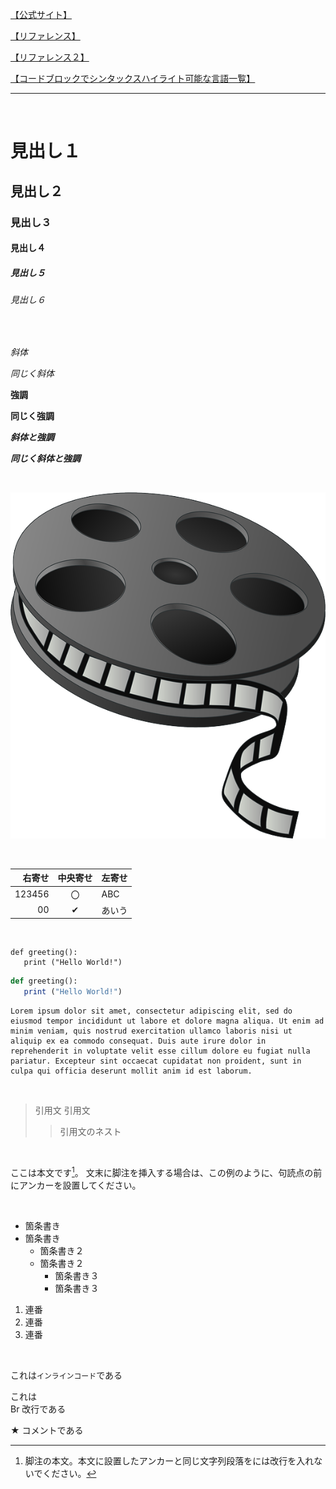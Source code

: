

[【公式サイト】](https://gist.github.com/LambdaNote/0d33b7d8284a3c99cffd1a5aa83c115f)

[【リファレンス】](https://gist.github.com/mignonstyle/083c9e1651d7734f84c99b8cf49d57fa)

[【リファレンス２】](https://github.com/Techpit-Market/host-guide/blob/master/4/markdown.md)

[【コードブロックでシンタックスハイライト可能な言語一覧】](https://dev.classmethod.jp/articles/syntax-highlight-language-list/)

---

<br>

# 見出し１
## 見出し２
### 見出し３
#### 見出し４
##### 見出し５
###### 見出し６

<br>

*斜体*

_同じく斜体_

**強調**

__同じく強調__

***斜体と強調***

___同じく斜体と強調___

<br>

![サンプル画像](images/film-reel-147631_640.png)

<br>

| 右寄せ | 中央寄せ | 左寄せ |
| -----: | :------: | :----  |
| 123456 | 〇       | ABC   |
| 00     | ✔       | あいう |

<br>

```
def greeting():
   print ("Hello World!")
```

```rb
def greeting():
   print ("Hello World!")
```

```{break="allow"}
Lorem ipsum dolor sit amet, consectetur adipiscing elit, sed do eiusmod tempor incididunt ut labore et dolore magna aliqua. Ut enim ad minim veniam, quis nostrud exercitation ullamco laboris nisi ut aliquip ex ea commodo consequat. Duis aute irure dolor in reprehenderit in voluptate velit esse cillum dolore eu fugiat nulla pariatur. Excepteur sint occaecat cupidatat non proident, sunt in culpa qui officia deserunt mollit anim id est laborum.
```

<br>

> 引用文
> 引用文
> 
> > 引用文のネスト

<br>

ここは本文です[^anchor]。
文末に脚注を挿入する場合は、この例のように、句読点の前にアンカーを設置してください。

[^anchor]: 脚注の本文。本文に設置したアンカーと同じ文字列段落をには改行を入れないでください。

<br>

* 箇条書き
* 箇条書き
   * 箇条書き２
   * 箇条書き２
      * 箇条書き３
      * 箇条書き３

1. 連番
2. 連番
3. 連番

<br>

これは`インラインコード`である

これは  
Br 改行である

★ コメントである
